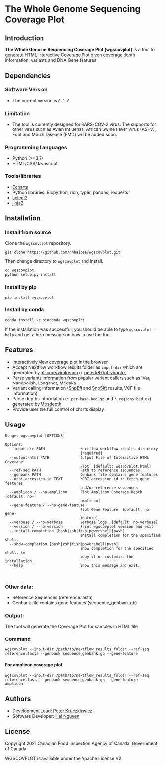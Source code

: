 # The Whole Genome Sequencing Coverage Plot

## Introduction

**The Whole Genome Sequencing Coverage Plot (wgscovplot)** is a tool to generate HTML Interactive Coverage Plot given coverage depth information, variants and DNA Gene features

## Dependencies

### Software Version

- The current version is ```0.1.0```

### Limitation

- The tool is currently designed for SARS-COV-2 virus. The supports for other virus such as Avian Influenza, African Swine Fever Virus (ASFV), Foot and Mouth Disease (FMD) will be added soon.

### Programming Languages

- Python (>=3.7)
- HTML/CSS/Javascript

### Tools/libraries

- [Echarts]
- Python libraries: Biopython, rich, typer, pandas, requests
- [select2]
- [jinja2]

## Installation

### Install from source
Clone the `wgscovplot` repository.

```
git clone https://github.com/nhhaidee/wgscovplot.git
```

Then change directory to `wgscovplot` and install.

```
cd wgscovplot
python setup.py install
```

### Install by pip

```
pip install wgscovplot
```

### Install by conda

```
conda install -c bioconda wgscovplot
```

If the installation was successful, you should be able to type `wgscovplot --help` and get a help message on how to use the tool.

## Features

- Interactively view coverage plot in the browser
- Accept Nextflow workflow results folder as ```input-dir``` which are generated by [nf-core/viralrecon] or [peterk87/nf-virontus]
- Parse variants information from popular variant callers such as iVar, Nanopolish, Longshot, Medaka
- Variant calling information ([SnpEff] and [SnpSift] results, VCF file information)
- Parse depths information (```*.per-base.bed.gz``` and ```*.regions.bed.gz```) generated by [Mosdepth]
- Provide user the full control of charts display

## Usage

```
Usage: wgscovplot [OPTIONS]

Options:
  --input-dir PATH                Nextflow workflow results directory
                                  [required]
  --output-html PATH              Output File of Interactive HTML Coverage
                                  Plot  [default: wgscovplot.html]
  --ref-seq PATH                  Path to reference sequences
  --genbank PATH                  Genbank file contains gene features
  --ncbi-accession-id TEXT        NCBI accession id to fetch gene features
                                  and/or reference sequences
  --amplicon / --no-amplicon      Plot Amplicon Coverage Depth  [default: no-
                                  amplicon]
  --gene-feature / --no-gene-feature
                                  Plot Gene Feature  [default: no-gene-
                                  feature]
  --verbose / --no-verbose        Verbose logs  [default: no-verbose]
  --version / --no-version        Print wgscovplot version and exit
  --install-completion [bash|zsh|fish|powershell|pwsh]
                                  Install completion for the specified shell.
  --show-completion [bash|zsh|fish|powershell|pwsh]
                                  Show completion for the specified shell, to
                                  copy it or customize the installation.
  --help                          Show this message and exit.



```

### Other data:

- Reference Sequences (reference.fasta)
- Genbank file contains gene features (sequence_genbank.gb)

### Output:

The tool will generate the Coverage Plot for samples in HTML file

### Command

```
wgscovplot --input-dir /path/to/nextflow_results_folder --ref-seq reference.fasta --genbank sequence_genbank.gb --gene-feature
```
#### For amplicon coverage plot
```
wgscovplot --input-dir /path/to/nextflow_results_folder --ref-seq reference.fasta --genbank sequence_genbank.gb --gene-feature --amplicon
```

## Authors

* Development Lead: [Peter Kruczkiewicz]
* Software Developer: [Hai Nguyen]

## License

Copyright 2021 Canadian Food Inspection Agency of Canada, Government of Canada.

WGSCOVPLOT is available under the Apache License V2.

<!-- TODO nf-core: Add bibliography of tools and data used in your pipeline -->


[Peter Kruczkiewicz]: https://github.com/peterk87/
[Hai Nguyen]: https://github.com/nhhaidee/
[Echarts]: https://echarts.apache.org/en/index.html
[select2]: https://select2.org/
[jinja2]: https://jinja.palletsprojects.com/en/3.0.x/
[SnpEff]: https://pcingola.github.io/SnpEff/se_introduction/
[SnpSift]: https://pcingola.github.io/SnpEff/ss_introduction/
[Mosdepth]: https://github.com/brentp/mosdepth
[nf-core/viralrecon]: https://github.com/nf-core/viralrecon
[peterk87/nf-virontus]: https://github.com/peterk87/nf-virontus/
[Canadian Food Inspection Agency of Canada]: https://inspection.canada.ca/science-and-research/our-laboratories/ncfad-winnipeg/eng/1549576575939/1549576643836